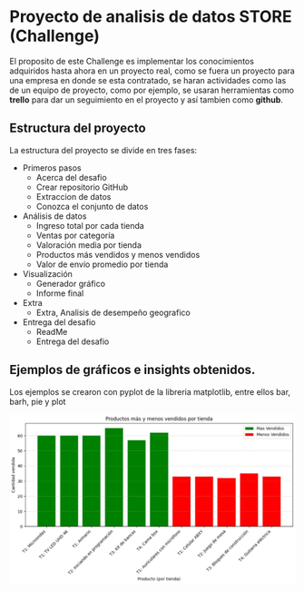 # Proyecto de analisis de datos STORE (Challenge)
El proposito de este Challenge es implementar los conocimientos adquiridos hasta ahora en un proyecto real, como se fuera un proyecto para una empresa en donde se esta contratado, se haran actividades como las de un equipo de proyecto, como por ejemplo, se usaran herramientas como **trello** para dar un seguimiento en el proyecto y así tambien como **github**.

## Estructura del proyecto
La estructura del proyecto se divide en tres fases:
- Primeros pasos
    - Acerca del desafio
    - Crear repositorio GitHub
    - Extraccion de datos
    - Conozca el conjunto de datos
- Análisis de datos
    - Ingreso total por cada tienda
    - Ventas por categoría
    - Valoración media por tienda
    - Productos más vendidos y menos vendidos
    - Valor de envío promedio por tienda
- Visualización
    - Generador gráfico
    - Informe final
- Extra
    - Extra, Analisis de desempeño geografico
- Entrega del desafio
    - ReadMe
    - Entrega del desafio

## Ejemplos de gráficos e insights obtenidos.
Los ejemplos se crearon con pyplot de la libreria matplotlib, entre ellos bar, barh, pie y plot

![Grafico de mayores y menores ventas de cada tienda](img/MasMenosVendido.JPG)